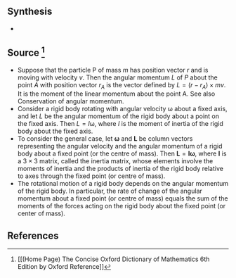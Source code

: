 ## Synthesis
- 
## Source [^1]
- Suppose that the particle P of mass $m$ has position vector $r$ and is moving with velocity $v$. Then the angular momentum $L$ of $P$ about the point $A$ with position vector $r_A$ is the vector defined by $L = (r-r_A) \times mv$. It is the moment of the linear momentum about the point A. See also Conservation of angular momentum.
- Consider a rigid body rotating with angular velocity $\upomega$ about a fixed axis, and let $L$ be the angular momentum of the rigid body about a point on the fixed axis. Then $L = I \upomega$, where $I$ is the moment of inertia of the rigid body about the fixed axis.
- To consider the general case, let $\boldsymbol{\omega}$ and $\mathbf{L}$ be column vectors representing the angular velocity and the angular momentum of a rigid body about a fixed point (or the centre of mass). Then $\mathbf{L}=\mathbf{I} \boldsymbol{\omega}$, where $\mathbf{I}$ is a $3 \times 3$ matrix, called the inertia matrix, whose elements involve the moments of inertia and the products of inertia of the rigid body relative to axes through the fixed point (or centre of mass).
- The rotational motion of a rigid body depends on the angular momentum of the rigid body. In particular, the rate of change of the angular momentum about a fixed point (or centre of mass) equals the sum of the moments of the forces acting on the rigid body about the fixed point (or center of mass).
## References

[^1]: [[(Home Page) The Concise Oxford Dictionary of Mathematics 6th Edition by Oxford Reference]]